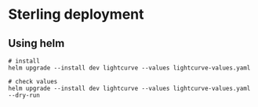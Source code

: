 # Sterling deployment

## Using helm

```
# install
helm upgrade --install dev lightcurve --values lightcurve-values.yaml

# check values
helm upgrade --install dev lightcurve --values lightcurve-values.yaml --dry-run
```
